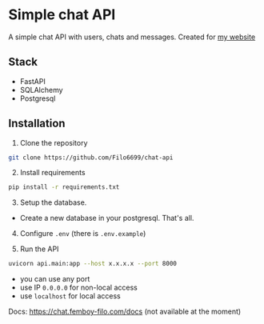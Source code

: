 # Simple chat API

A simple chat API with users, chats and messages. Created for [my website](https://femboy-filo.com/)

## Stack
- FastAPI
- SQLAlchemy
- Postgresql

## Installation

1. Clone the repository

```bash
git clone https://github.com/Filo6699/chat-api
```

2. Install requirements

```bash
pip install -r requirements.txt
```

3. Setup the database.

- Create a new database in your postgresql. That's all.

4. Configure `.env` (there is `.env.example`)

5. Run the API

```bash
uvicorn api.main:app --host x.x.x.x --port 8000
```
* you can use any port
* use IP `0.0.0.0` for non-local access
* use `localhost` for local access

Docs: https://chat.femboy-filo.com/docs
(not available at the moment)
